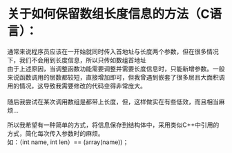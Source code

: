 # 关于如何保留数组长度信息的方法（C语言）：
  
  通常来说程序员应该在一开始就同时传入首地址与长度两个参数，但在很多情况下，我们不会用到长度信息，所以只传如数组首地址<br/>
  由于上述原因，当调整函数功能需要调整并需要长度信息时，只能新增参数。一般来说函数调用的层数都较短，直接增加即可，但我曾遇到嵌套了很多层且大面积调用的情况，这导致我需要修改的代码变得非常庞大。<br/>\
  随后我尝试在某次调用数组是都带上长度，但，这样做实在有些低效，而且相当麻烦...<br/>

  所以我希望有一种简单的方式，将信息保存到结构体中，采用类似C++中引用的方式，简化每次传入参数时的麻烦。<br/>
  如：（int name, int len）== (array(name))；<br/>
